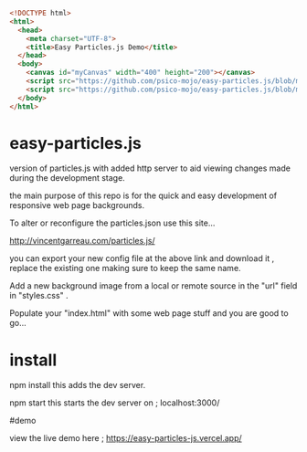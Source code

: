 ```html
<!DOCTYPE html>
<html>
  <head>
    <meta charset="UTF-8">
    <title>Easy Particles.js Demo</title>
  </head>
  <body>
    <canvas id="myCanvas" width="400" height="200"></canvas>
    <script src="https://github.com/psico-mojo/easy-particles.js/blob/main/particles.js"></script>
    <script src="https://github.com/psico-mojo/easy-particles.js/blob/main/js/app.js"></script>
  </body>
</html>
```



# easy-particles.js

version of particles.js with added http server to aid viewing changes made during the development stage.

the main purpose of this repo is for the quick and easy development of responsive web page backgrounds.

To alter or reconfigure the particles.json use this site...

http://vincentgarreau.com/particles.js/

you can export your new config file at the above link and download it , replace the existing one making sure to keep the same name.

Add a new background image from a local or remote source in the "url" field in "styles.css" .

Populate your "index.html" with some web page stuff and you are good to go...

# install

npm install           this adds the dev server.

npm start             this starts the dev server on ;  localhost:3000/ 

#demo

view the live demo here ; https://easy-particles-js.vercel.app/
